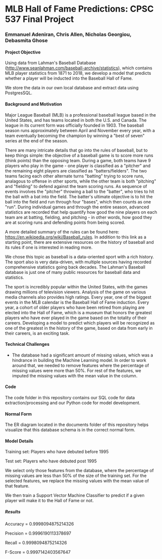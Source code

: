 # MLB Hall of Fame Predictions: CPSC 537 Final Project
### Emmanuel Adeniran, Chris Allen, Nicholas Georgiou, Debasmita Ghose

#### Project Objective

Using data from Lahman's Baseball Database (http://www.seanlahman.com/baseball-archive/statistics), which contains MLB player statistics from 1871 to 2018, we develop a model that predicts whether a player will be inducted into the Baseball Hall of Fame. 

We store the data in our own local database and extract data using PostgresSQL. 

#### Background and Motivation

Major League Baseball (MLB) is a professional baseball league based in the United States, and has teams located in both the U.S. and Canada. The league in its current form was officially founded in 1903. The baseball season runs approximately between April and November every year, with a team eventually becoming the champion by winning a "best of seven" series at the end of the season. 

There are many intricate details that go into the rules of baseball, but to keep things simple: the objective of a baseball game is to score more runs (think points) than the opposing team. During a game, both teams have 9 players who play in the game - one player is classified as a "pitcher" and the remaining eight players are classified as "batters/fielders". The two teams facing each other alternate turns "batting" trying to score runs, analagous to offense in other sports, while the other team is both "pitching" and "fielding" to defend against the team scoring runs. As sequence of events involves the "pitcher" throwing a ball to the "batter", who tries to hit the ball with a bat into the field. The batter's ultimate objective is to hit the ball into the field and run through four "bases", which then counts as one "run".  During individual games and through the entire season, advanced statistics are recorded that help quantify how good the nine players on each team are at batting, fielding, and pitching - in other words, how good they are at scoring runs and defending points from being scored. 

A more detailed summary of the rules can be found here: https://en.wikipedia.org/wiki/Baseball_rules. In addition to this link as a starting point, there are extensive resources on the history of baseball and its rules if one is interested in reading more. 

We chose this topic as baseball is a data-oriented sport with a rich history. The sport also is very data-driven, with multiple sources having recorded comprehensive statistics going back decades. The Lahman's Baseball database is just one of many public resources for baseball data and statistics. 

The sport is incredibly popular within the United States, with the games drawing millions of television viewers. Analysis of the game on various media channels also provides high ratings. Every year, one of the biggest events in the MLB calendar is the Baseball Hall of Fame induction. Every year, a cohort of older players who have been retired from playing are elected into the Hall of Fame, which is a museum that honors the greatest players who have ever played in the game based on the totality of their careers. Developing a model to predict which players will be recognized as one of the greatest in the history of the game, based on data from early in their careers, is an exciting task. 


#### Technical Challenges

- The database had a significant amount of missing values, which was a hindrance in building the Machine Learning model. In order to work around that, we needed to remove features where the percentage of missing values were more than 50%. For rest of the features, we imputed the missing values with the mean value in the column. 

#### Code

The code folder in this repository contains our SQL code for data extraction/processing and our Python code for model development.  

#### Normal Form

The ER diagram located in the documents folder of this repository helps visualize that this database schema is in the correct normal form. 

#### Model Details
 
Training set: Players who have debuted before 1995

Test set: Players who have debuted post 1995

We select only those features from the database, where the percentage of missing values are less than 50% of the size of the training set. For the selected features, we replace the missing values with the mean value of that feature. 

We then train a Support Vector Machine Classifier to predict if a given player will make it to the Hall of Fame or not.

##### Results

Accuracy = 0.9998094875214326

Precision = 0.9996190113378697

Recall = 0.9998094875214326

F-Score = 0.9997142403567647

